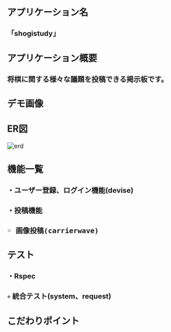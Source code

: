 ## アプリケーション名
### 「shogistudy」
## アプリケーション概要
### 将棋に関する様々な議題を投稿できる掲示板です。
## デモ画像
## ER図
![erd](https://user-images.githubusercontent.com/93134765/194715475-0c3ff38a-1870-4a3c-9e76-58ceeffa258b.png)
## 機能一覧
### ・ユーザー登録、ログイン機能(devise)
### ・投稿機能
###   <pre>◦ 画像投稿(carrierwave)</pre>
## テスト
### ・Rspec
###   ◦ 統合テスト(system、request)
## こだわりポイント
<pre>
